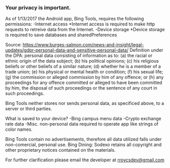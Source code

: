 ### Your privacy is important.

As of 1/13/2017 the Android app, Bing Tools, requires the following permissions:
-Internet access
*Internet access is required to make http requests to retreive data from the Internet.
-Device storage
*Device storage is required to save databases and sharedPreferences

Source: https://www.burges-salmon.com/news-and-insight/legal-updates/gdpr-personal-data-and-sensitive-personal-data/
Definition under the DPA: 
personal data consisting of information as to:
(a) the racial or ethnic origin of the data subject;
(b) his political opinions;
(c) his religious beliefs or other beliefs of a similar nature;
(d) whether he is a member of a trade union;
(e) his physical or mental health or condition;
(f) his sexual life;
(g) the commission or alleged commission by him of any offence; or
(h) any proceedings for any offence committed or alleged to have been committed by him, the disposal of such proceedings or the sentence of any court in such proceedings.

Bing Tools neither stores nor sends personal data, as specificed above, to a server or third parties.

What is saved to your device?
-Bing campus menu data
-Crypto exchange rate data
-Misc. non-personal data required to operate app like strings of color names.

Bing Tools contain no advertisements, therefore all data utilized falls under non-comercial, personal use.
Bing Dining: Sodexo retains all copyright and other proprietary notices contained on the materials. 

For further clarification please email the developer at rroycsdev@gmail.com 
